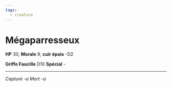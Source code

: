 ```yaml
---
tags:
  - creature
---
```

# Mégaparresseux
**HP** 30, **Morale** 9, **cuir épais** -D2

**Griffe Faucille** D10
**Spécial** -

---
*Capturé -a*
*Mort -a*
